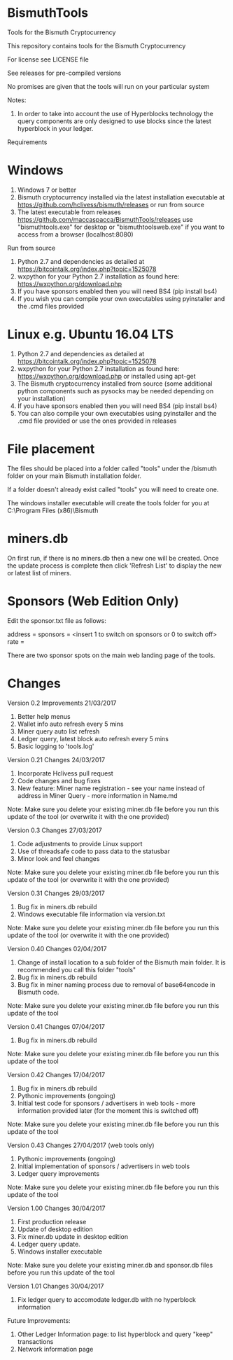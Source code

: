 # BismuthTools

Tools for the Bismuth Cryptocurrency

This repository contains tools for the Bismuth Cryptocurrency

For license see LICENSE file

See releases for pre-compiled versions

No promises are given that the tools will run on your particular system

Notes:

1. In order to take into account the use of Hyperblocks technology the query components are only designed to use blocks since the latest hyperblock in your ledger.

Requirements

Windows
=======

1. Windows 7 or better
2. Bismuth cryptocurrency installed via the latest installation executable at https://github.com/hclivess/bismuth/releases or run from source
3. The latest executable from releases https://github.com/maccaspacca/BismuthTools/releases use "bismuthtools.exe" for desktop or "bismuthtoolsweb.exe" if you want to access from a browser (localhost:8080)

Run from source
1. Python 2.7 and dependencies as detailed at https://bitcointalk.org/index.php?topic=1525078
2. wxpython for your Python 2.7 installation as found here: https://wxpython.org/download.php
3. If you have sponsors enabled then you will need BS4 (pip install bs4)
4. If you wish you can compile your own executables using pyinstaller and the .cmd files provided

Linux e.g. Ubuntu 16.04 LTS
===========================

1. Python 2.7 and dependencies as detailed at https://bitcointalk.org/index.php?topic=1525078
2. wxpython for your Python 2.7 installation as found here: https://wxpython.org/download.php or installed using apt-get
3. The Bismuth cryptocurrency installed from source (some additional python components such as pysocks may be needed depending on your installation)
4. If you have sponsors enabled then you will need BS4 (pip install bs4)
5. You can also compile your own executables using pyinstaller and the .cmd file provided or use the ones provided in releases

File placement
==============

The files should be placed into a folder called "tools" under the /bismuth folder on your main Bismuth installation folder.

If a folder doesn't already exist called "tools" you will need to create one.

The windows installer executable will create the tools folder for you at C:\Program Files (x86)\Bismuth

miners.db
=========

On first run, if there is no miners.db then a new one will be created.
Once the update process is complete then click 'Refresh List' to display the new or latest list of miners.

Sponsors (Web Edition Only)
==========================

Edit the sponsor.txt file as follows:

address = <insert your the Bismuth address that will receive your payment>
sponsors = <insert 1 to switch on sponsors or 0 to switch off>
rate = <insert the number of blocks per Bismuth the sponsor advert will be displayed for>

There are two sponsor spots on the main web landing page of the tools.

Changes
=======

Version 0.2 Improvements 21/03/2017

1. Better help menus
2. Wallet info auto refresh every 5 mins
3. Miner query auto list refresh
4. Ledger query, latest block auto refresh every 5 mins
5. Basic logging to 'tools.log'

Version 0.21 Changes 24/03/2017

1. Incorporate Hclivess pull request
2. Code changes and bug fixes
3. New feature: Miner name registration - see your name instead of address in Miner Query - more information in Name.md

Note: Make sure you delete your existing miner.db file before you run this update of the tool (or overwrite it with the one provided)

Version 0.3 Changes 27/03/2017

1. Code adjustments to provide Linux support
2. Use of threadsafe code to pass data to the statusbar
3. Minor look and feel changes

Note: Make sure you delete your existing miner.db file before you run this update of the tool (or overwrite it with the one provided)

Version 0.31 Changes 29/03/2017

1. Bug fix in miners.db rebuild
2. Windows executable file information via version.txt

Note: Make sure you delete your existing miner.db file before you run this update of the tool (or overwrite it with the one provided)

Version 0.40 Changes 02/04/2017

1. Change of install location to a sub folder of the Bismuth main folder. It is recommended you call this folder "tools" 
2. Bug fix in miners.db rebuild
3. Bug fix in miner naming process due to removal of base64encode in Bismuth code.

Note: Make sure you delete your existing miner.db file before you run this update of the tool

Version 0.41 Changes 07/04/2017
 
1. Bug fix in miners.db rebuild

Note: Make sure you delete your existing miner.db file before you run this update of the tool

Version 0.42 Changes 17/04/2017
 
1. Bug fix in miners.db rebuild
2. Pythonic improvements (ongoing)
3. Initial test code for sponsors / advertisers in web tools - more information provided later (for the moment this is switched off)

Note: Make sure you delete your existing miner.db file before you run this update of the tool

Version 0.43 Changes 27/04/2017 (web tools only)
 
1. Pythonic improvements (ongoing)
2. Initial implementation of sponsors / advertisers in web tools
3. Ledger query improvements

Note: Make sure you delete your existing miner.db file before you run this update of the tool

Version 1.00 Changes 30/04/2017
 
1. First production release
2. Update of desktop edition
3. Fix miner.db update in desktop edition
4. Ledger query update.
5. Windows installer executable

Note: Make sure you delete your existing miner.db and sponsor.db files before you run this update of the tool

Version 1.01 Changes 30/04/2017
 
1. Fix ledger query to accomodate ledger.db with no hyperblock information


Future Improvements:

1. Other Ledger Information page: to list hyperblock and query "keep" transactions
2. Network information page
